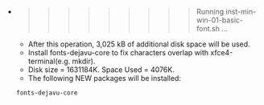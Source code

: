 * >>>>>>>>> Running inst-min-win-01-basic-font.sh ...
  * After this operation, 3,025 kB of additional disk space will be used.
  * Install fonts-dejavu-core to fix characters overlap with xfce4-terminal(e.g. mkdir).
  * Disk size = 1631184K. Space Used = 4076K.
  * The following NEW packages will be installed:
  ```bash
  fonts-dejavu-core
  ```
